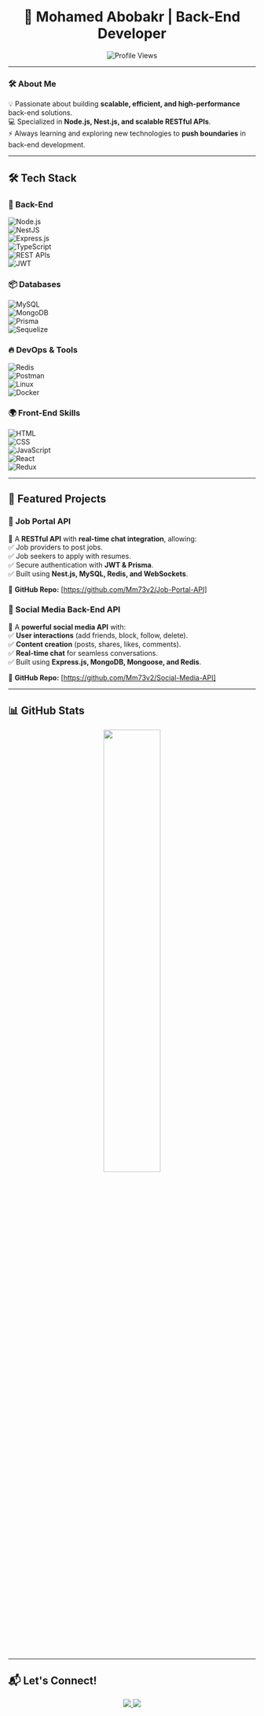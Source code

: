 <h1 align="center">🚀 Mohamed Abobakr | Back-End Developer</h1>  
<p align="center">
  <img src="https://komarev.com/ghpvc/?username=MohamedAbobakr&label=Profile%20Views&color=blue" alt="Profile Views" />
</p>

---

### 🛠 About Me  
💡 Passionate about building **scalable, efficient, and high-performance** back-end solutions.  
💻 Specialized in **Node.js, Nest.js, and scalable RESTful APIs**.  
⚡ Always learning and exploring new technologies to **push boundaries** in back-end development.  

---

## 🛠 Tech Stack  

### 🚀 Back-End  
![Node.js](https://img.shields.io/badge/Node.js-339933?style=for-the-badge&logo=nodedotjs&logoColor=white)  
![NestJS](https://img.shields.io/badge/NestJS-E0234E?style=for-the-badge&logo=nestjs&logoColor=white)  
![Express.js](https://img.shields.io/badge/Express.js-000000?style=for-the-badge&logo=express&logoColor=white)  
![TypeScript](https://img.shields.io/badge/TypeScript-3178C6?style=for-the-badge&logo=typescript&logoColor=white)  
![REST APIs](https://img.shields.io/badge/REST-API-005571?style=for-the-badge)  
![JWT](https://img.shields.io/badge/JWT-000000?style=for-the-badge&logo=jsonwebtokens&logoColor=white)  

### 📦 Databases  
![MySQL](https://img.shields.io/badge/MySQL-4479A1?style=for-the-badge&logo=mysql&logoColor=white)  
![MongoDB](https://img.shields.io/badge/MongoDB-47A248?style=for-the-badge&logo=mongodb&logoColor=white)  
![Prisma](https://img.shields.io/badge/Prisma-2D3748?style=for-the-badge&logo=prisma&logoColor=white)  
![Sequelize](https://img.shields.io/badge/Sequelize-52B0E7?style=for-the-badge&logo=sequelize&logoColor=white)  

### 🔥 DevOps & Tools  
![Redis](https://img.shields.io/badge/Redis-DC382D?style=for-the-badge&logo=redis&logoColor=white)  
![Postman](https://img.shields.io/badge/Postman-FF6C37?style=for-the-badge&logo=postman&logoColor=white)  
![Linux](https://img.shields.io/badge/Linux-FCC624?style=for-the-badge&logo=linux&logoColor=black)  
![Docker](https://img.shields.io/badge/Docker-2496ED?style=for-the-badge&logo=docker&logoColor=white)  

### 🌍 Front-End Skills  
![HTML](https://img.shields.io/badge/HTML5-E34F26?style=for-the-badge&logo=html5&logoColor=white)  
![CSS](https://img.shields.io/badge/CSS3-1572B6?style=for-the-badge&logo=css3&logoColor=white)  
![JavaScript](https://img.shields.io/badge/JavaScript-F7DF1E?style=for-the-badge&logo=javascript&logoColor=black)  
![React](https://img.shields.io/badge/React-61DAFB?style=for-the-badge&logo=react&logoColor=black)  
![Redux](https://img.shields.io/badge/Redux-764ABC?style=for-the-badge&logo=redux&logoColor=white)  

---

## 🚀 Featured Projects  

### 🔹 Job Portal API  
📌 A **RESTful API** with **real-time chat integration**, allowing:  
✅ Job providers to post jobs.  
✅ Job seekers to apply with resumes.  
✅ Secure authentication with **JWT & Prisma**.  
✅ Built using **Nest.js, MySQL, Redis, and WebSockets**.  

🔗 **GitHub Repo:** [https://github.com/Mm73v2/Job-Portal-API]  

### 🔹 Social Media Back-End API  
📌 A **powerful social media API** with:  
✅ **User interactions** (add friends, block, follow, delete).  
✅ **Content creation** (posts, shares, likes, comments).  
✅ **Real-time chat** for seamless conversations.  
✅ Built using **Express.js, MongoDB, Mongoose, and Redis**.  

🔗 **GitHub Repo:** [https://github.com/Mm73v2/Social-Media-API]  

---

## 📊 GitHub Stats  

<p align="center">
  <img width="48%" src="https://github-readme-stats.vercel.app/api?username=MohamedAbobakr&show_icons=true&theme=radical" />
</p>


---

## 📬 Let's Connect!  
<p align="center">
  <a href="https://www.linkedin.com/in/mohamed-abobakr7/">
    <img src="https://img.shields.io/badge/LinkedIn-0077B5?style=for-the-badge&logo=linkedin&logoColor=white" />
  </a>
  <a href="mailto:mohamedabobakr045@gmail.com">
    <img src="https://img.shields.io/badge/Gmail-D14836?style=for-the-badge&logo=gmail&logoColor=white" />
  </a>
</p>
